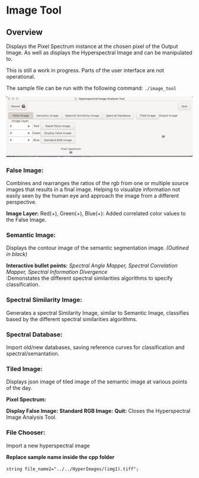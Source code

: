# Image Tool
## Overview
Displays the Pixel Spectrum instance at the chosen pixel of the Output Image. As well as displays the Hyperspectral Image and can be manipulated to.

This is still a work in progress. Parts of the user interface are not operational. 

The sample file can be run with the following command:
`./image_tool`

<img src = docimages/Startingpage.png>

### False Image:
 Combines and rearranges the ratios of the rgb from one or multiple source images that results in a final image. Helping to visualize information not easily seen by the human eye and approach the image from a different perspective.


**Image Layer:**
	Red(+), Green(+), Blue(+): Added correlated color values to the False Image.


### Semantic Image: 
Displays the contour image of the semantic segmentation image. *(Outlined in black)*

**Interactive bullet points:** *Spectral Angle Mapper, Spectral Correlation Mapper, Spectral Information Divergence*<br />
:Demonstates the different spectral similarities algorithms to specify classification.

### Spectral Similarity Image:
Generates a spectral Similarity Image, similar to Semantic Image, classifies based by the different spectral similarities algorithms.

### Spectral Database: 
Import old/new databases, saving reference curves for classification and spectral/semantation.

### Tiled Image: 
Displays json image of tiled image of the semantic image at various points of the day.

**Pixel Spectrum:**

**Display False Image:**
**Standard RGB Image:**
**Quit:** Closes the Hyperspectral Image Analysis Tool.

### File Chooser: 
Import a new hyperspectral image

**Replace sample name inside the cpp folder**

`string file_name2="../../HyperImages/(img1).tiff";`


